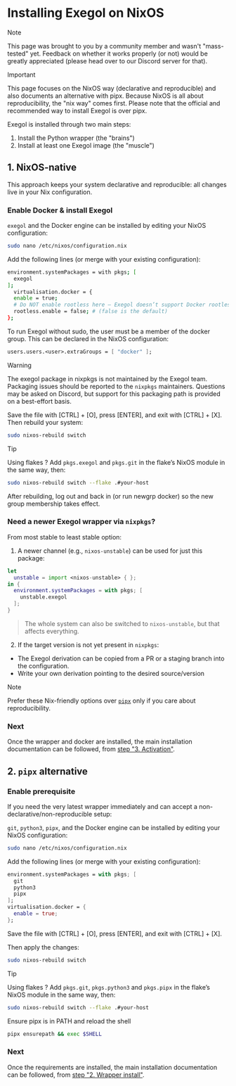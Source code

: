 # Installing Exegol on NixOS

> [!NOTE]
> This page was brought to you by a community member and wasn't "mass-tested" yet. Feedback on whether it works properly (or not) would be greatly appreciated (please head over to our Discord server for that).

> [!IMPORTANT]
> This page focuses on the NixOS way (declarative and reproducible) and also documents an alternative with pipx. Because NixOS is all about reproducibility, the "nix way" comes first. Please note that the official and recommended way to install Exegol is over pipx. 

Exegol is installed through two main steps:

1. Install the Python wrapper (the "brains")
2. Install at least one Exegol image (the "muscle")

## 1. NixOS-native

This approach keeps your system declarative and reproducible: all changes live in your Nix configuration.

### Enable Docker & install Exegol

`exegol` and the Docker engine can be installed by editing your NixOS configuration:

```bash
sudo nano /etc/nixos/configuration.nix
```

Add the following lines (or merge with your existing configuration):

```bash
environment.systemPackages = with pkgs; [
  exegol
];
  virtualisation.docker = {
  enable = true;
  # Do NOT enable rootless here — Exegol doesn’t support Docker rootless mode
  rootless.enable = false; # (false is the default)
};
```

To run Exegol without sudo, the user must be a member of the docker group. This can be declared in the NixOS configuration:
```nix
users.users.<user>.extraGroups = [ "docker" ];
```

> [!WARNING]
> The exegol package in nixpkgs is not maintained by the Exegol team. Packaging issues should be reported to the `nixpkgs` maintainers. Questions may be asked on Discord, but support for this packaging path is provided on a best-effort basis.

Save the file with [CTRL] + [O], press [ENTER], and exit with [CTRL] + [X]. Then rebuild your system:

```bash
sudo nixos-rebuild switch
```

> [!TIP]
> Using flakes ? Add `pkgs.exegol` and `pkgs.git` in the flake’s NixOS module in the same way, then:
> ```bash
> sudo nixos-rebuild switch --flake .#your-host
> ```

After rebuilding, log out and back in (or run newgrp docker) so the new group membership takes effect.

### Need a newer Exegol wrapper via `nixpkgs`?

From most stable to least stable option:

1. A newer channel (e.g., `nixos-unstable`) can be used for just this package:
  ```nix
  let
    unstable = import <nixos-unstable> { };
  in {
    environment.systemPackages = with pkgs; [
      unstable.exegol
    ];
  }
  ```
  > The whole system can also be switched to `nixos-unstable`, but that affects everything.
2. If the target version is not yet present in `nixpkgs`:
  - The Exegol derivation can be copied from a PR or a staging branch into the configuration.
  - Write your own derivation pointing to the desired source/version

> [!NOTE]
> Prefer these Nix-friendly options over [`pipx`](/on-nixos#_2-portable-alternative) only if you care about reproducibility. 

### Next

Once the wrapper and docker are installed, the main installation documentation can be followed, from [step "3. Activation"](/first-install#_3-activation).

## 2. `pipx` alternative

### Enable prerequisite

If you need the very latest wrapper immediately and can accept a non-declarative/non-reproducible setup:

`git`, `python3`, `pipx`, and the Docker engine can be installed by editing your NixOS configuration:

```bash
sudo nano /etc/nixos/configuration.nix
```

Add the following lines (or merge with your existing configuration):

```nix
environment.systemPackages = with pkgs; [
  git
  python3
  pipx 
];
virtualisation.docker = {
  enable = true;
};
```

Save the file with [CTRL] + [O], press [ENTER], and exit with [CTRL] + [X].

Then apply the changes:

```bash
sudo nixos-rebuild switch
```

> [!TIP]
> Using flakes ? Add `pkgs.git`, `pkgs.python3` and `pkgs.pipx` in the flake’s NixOS module in the same way, then:
> ```bash
> sudo nixos-rebuild switch --flake .#your-host
> ```

Ensure pipx is in PATH and reload the shell
```bash
pipx ensurepath && exec $SHELL
```

### Next

Once the requirements are installed, the main installation documentation can be followed, from [step "2. Wrapper install"](/first-install#_2-wrapper-install).